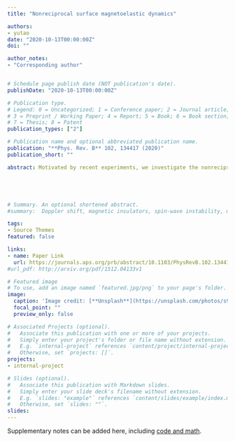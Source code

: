 ```yaml
---
title: "Nonreciprocal surface magnetoelastic dynamics"

authors:
- yutao
date: "2020-10-13T00:00:00Z"
doi: ""

author_notes:
- "Corresponding author"


# Schedule page publish date (NOT publication's date).
publishDate: "2020-10-13T00:00:00Z"

# Publication type.
# Legend: 0 = Uncategorized; 1 = Conference paper; 2 = Journal article;
# 3 = Preprint / Working Paper; 4 = Report; 5 = Book; 6 = Book section;
# 7 = Thesis; 8 = Patent
publication_types: ["2"]

# Publication name and optional abbreviated publication name.
publication: "**Phys. Rev. B** 102, 134417 (2020)"
publication_short: ""

abstract: Motivated by recent experiments, we investigate the nonreciprocal magnetoelastic interaction between the surface acoustic phonons of dielectric nonmagnetic substrates and magnons of proximity nanomagnets. The magnetization dynamics exerts rotating forces at the edges of the nanomagnet that causes the nonreciprocal interaction with surface phonons due to its rotation-momentum locking. This coupling induces the nonreciprocity of the surface phonon transmission and a nearly complete phonon diode effect by several (tens of) magnetic nanowires of high (ordinary) magnetic quality. Phase-sensitive microwave transmission is also nonreciprocal that can pick up clear signals of the coherent phonons excited by magnetization dynamics. Nonreciprocal pumping of phonons by precessing magnetization is predicted using Landauer-Büttiker formalism.





# Summary. An optional shortened abstract.
#summary:  Doppler shift, magnetic insulators, spin-wave instability, magnon-magnon interactions.

tags:
- Source Themes
featured: false

links:
- name: Paper Link
  url: https://journals.aps.org/prb/abstract/10.1103/PhysRevB.102.134417
#url_pdf: http://arxiv.org/pdf/1512.04133v1

# Featured image
# To use, add an image named `featured.jpg/png` to your page's folder. 
image:
  caption: 'Image credit: [**Unsplash**](https://unsplash.com/photos/s9CC2SKySJM)'
  focal_point: ""
  preview_only: false

# Associated Projects (optional).
#   Associate this publication with one or more of your projects.
#   Simply enter your project's folder or file name without extension.
#   E.g. `internal-project` references `content/project/internal-project/index.md`.
#   Otherwise, set `projects: []`.
projects:
- internal-project

# Slides (optional).
#   Associate this publication with Markdown slides.
#   Simply enter your slide deck's filename without extension.
#   E.g. `slides: "example"` references `content/slides/example/index.md`.
#   Otherwise, set `slides: ""`.
slides:
---
```


Supplementary notes can be added here, including [code and math](https://sourcethemes.com/academic/docs/writing-markdown-latex/).
